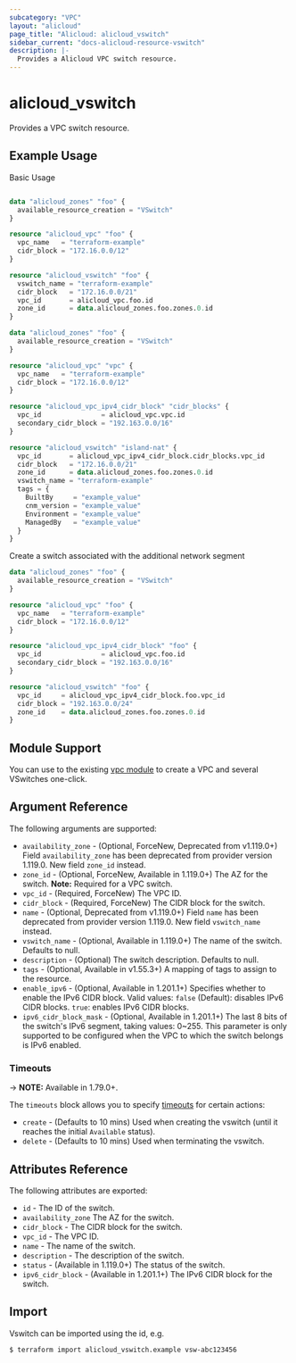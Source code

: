 ```yaml
---
subcategory: "VPC"
layout: "alicloud"
page_title: "Alicloud: alicloud_vswitch"
sidebar_current: "docs-alicloud-resource-vswitch"
description: |-
  Provides a Alicloud VPC switch resource.
---
```


# alicloud\_vswitch

Provides a VPC switch resource.

## Example Usage

Basic Usage

```terraform

data "alicloud_zones" "foo" {
  available_resource_creation = "VSwitch"
}

resource "alicloud_vpc" "foo" {
  vpc_name   = "terraform-example"
  cidr_block = "172.16.0.0/12"
}

resource "alicloud_vswitch" "foo" {
  vswitch_name = "terraform-example"
  cidr_block   = "172.16.0.0/21"
  vpc_id       = alicloud_vpc.foo.id
  zone_id      = data.alicloud_zones.foo.zones.0.id
}

```

```terraform
data "alicloud_zones" "foo" {
  available_resource_creation = "VSwitch"
}

resource "alicloud_vpc" "vpc" {
  vpc_name   = "terraform-example"
  cidr_block = "172.16.0.0/12"
}

resource "alicloud_vpc_ipv4_cidr_block" "cidr_blocks" {
  vpc_id               = alicloud_vpc.vpc.id
  secondary_cidr_block = "192.163.0.0/16"
}

resource "alicloud_vswitch" "island-nat" {
  vpc_id       = alicloud_vpc_ipv4_cidr_block.cidr_blocks.vpc_id
  cidr_block   = "172.16.0.0/21"
  zone_id      = data.alicloud_zones.foo.zones.0.id
  vswitch_name = "terraform-example"
  tags = {
    BuiltBy     = "example_value"
    cnm_version = "example_value"
    Environment = "example_value"
    ManagedBy   = "example_value"
  }
}

```

Create a switch associated with the additional network segment

```terraform
data "alicloud_zones" "foo" {
  available_resource_creation = "VSwitch"
}

resource "alicloud_vpc" "foo" {
  vpc_name   = "terraform-example"
  cidr_block = "172.16.0.0/12"
}

resource "alicloud_vpc_ipv4_cidr_block" "foo" {
  vpc_id               = alicloud_vpc.foo.id
  secondary_cidr_block = "192.163.0.0/16"
}

resource "alicloud_vswitch" "foo" {
  vpc_id     = alicloud_vpc_ipv4_cidr_block.foo.vpc_id
  cidr_block = "192.163.0.0/24"
  zone_id    = data.alicloud_zones.foo.zones.0.id
}
```

## Module Support

You can use to the existing [vpc module](https://registry.terraform.io/modules/alibaba/vpc/alicloud) 
to create a VPC and several VSwitches one-click.

## Argument Reference

The following arguments are supported:

* `availability_zone` - (Optional, ForceNew, Deprecated from v1.119.0+) Field `availability_zone` has been deprecated from provider version 1.119.0. New field `zone_id` instead.
* `zone_id` - (Optional, ForceNew, Available in 1.119.0+) The AZ for the switch. **Note:** Required for a VPC switch.
* `vpc_id` - (Required, ForceNew) The VPC ID.
* `cidr_block` - (Required, ForceNew) The CIDR block for the switch.
* `name` - (Optional, Deprecated from v1.119.0+) Field `name` has been deprecated from provider version 1.119.0. New field `vswitch_name` instead.
* `vswitch_name` - (Optional, Available in 1.119.0+) The name of the switch. Defaults to null.
* `description` - (Optional) The switch description. Defaults to null.
* `tags` - (Optional, Available in v1.55.3+) A mapping of tags to assign to the resource.
* `enable_ipv6` - (Optional, Available in 1.201.1+) Specifies whether to enable the IPv6 CIDR block. Valid values: `false` (Default): disables IPv6 CIDR blocks. `true`: enables IPv6 CIDR blocks.
* `ipv6_cidr_block_mask` - (Optional, Available in 1.201.1+) The last 8 bits of the switch's IPv6 segment, taking values: 0~255. This parameter is only supported to be configured when the VPC to which the switch belongs is IPv6 enabled.

### Timeouts

-> **NOTE:** Available in 1.79.0+.

The `timeouts` block allows you to specify [timeouts](https://www.terraform.io/docs/configuration-0-11/resources.html#timeouts) for certain actions:

* `create` - (Defaults to 10 mins) Used when creating the vswitch (until it reaches the initial `Available` status). 
* `delete` - (Defaults to 10 mins) Used when terminating the vswitch. 

## Attributes Reference

The following attributes are exported:

* `id` - The ID of the switch.
* `availability_zone` The AZ for the switch.
* `cidr_block` - The CIDR block for the switch.
* `vpc_id` - The VPC ID.
* `name` - The name of the switch.
* `description` - The description of the switch.
* `status` - (Available in 1.119.0+) The status of the switch.
* `ipv6_cidr_block` - (Available in 1.201.1+) The IPv6 CIDR block for the switch.

## Import

Vswitch can be imported using the id, e.g.

```shell
$ terraform import alicloud_vswitch.example vsw-abc123456
```
